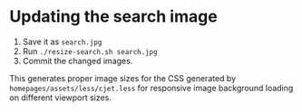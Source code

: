 # Updating the search image

1. Save it as `search.jpg`
2. Run `./resize-search.sh search.jpg`
3. Commit the changed images.

This generates proper image sizes for the CSS generated by `homepages/assets/less/cjet.less` for responsive image background loading on different viewport sizes.
